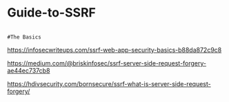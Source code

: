 # Guide-to-SSRF
                                                                         
                                                                                   
                                                                                   
                                                                                   #The Basics
                                                                                   
 https://infosecwriteups.com/ssrf-web-app-security-basics-b88da872c9c8
 
 https://medium.com/@briskinfosec/ssrf-server-side-request-forgery-ae44ec737cb8
 
 https://hdivsecurity.com/bornsecure/ssrf-what-is-server-side-request-forgery/
 
 
 
 
 
